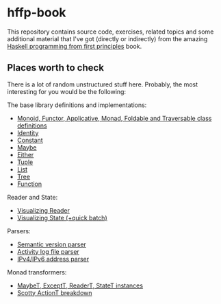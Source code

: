 # hffp-book

This repository contains source code, exercises, related topics and some additional material that I've got (directly or indirectly) from the amazing [Haskell programming from first principles](http://haskellbook.com/) book.

## Places worth to check

There is a lot of random unstructured stuff here. Probably, the most interesting for you would be the following:

The base library definitions and implementations:
* [Monoid, Functor, Applicative, Monad, Foldable and Traversable class definitions](ch21-traversable/src/Sand/ClassDef.hs) 
* [Identity](ch21-traversable/src/Sand/Identity.hs)
* [Constant](ch21-traversable/src/Sand/Constant.hs)
* [Maybe](ch21-traversable/src/Sand/Maybe.hs)
* [Either](ch21-traversable/src/Sand/Either.hs)
* [Tuple](ch21-traversable/src/Sand/Tuple.hs)
* [List](ch21-traversable/src/Sand/List.hs)
* [Tree](ch21-traversable/src/Sand/Tree.hs)
* [Function](ch21-traversable/src/Sand/Func.hs)

Reader and State:
 * [Visualizing Reader](ch22-reader/src/Mread.hs)
 * [Visualizing State (+quick batch)](ch23-state/src/Moi.hs)

Parsers:
* [Semantic version parser](ch24-parser-combinators/src/chex/SemVer.hs)
* [Activity log file parser](ch24-parser-combinators/src/chex/LogFile.hs)
* [IPv4/IPv6 address parser](ch24-parser-combinators/src/chex/IpParse.hs)

Monad transformers:
* [MaybeT, ExceptT, ReaderT, StateT instances](ch26-monad-transformers/src/sand/Inst.hs)
* [Scotty ActionT breakdown](ch26-monad-transformers/src/Scotty.hs)
